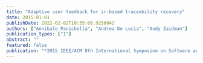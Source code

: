 ```yaml
---
title: "Adaptive user feedback for ir-based traceability recovery"
date: 2015-01-01
publishDate: 2022-02-02T10:35:00.925604Z
authors: ["Annibale Panichella", "Andrea De Lucia", "Andy Zaidman"]
publication_types: ["1"]
abstract: ""
featured: false
publication: "*2015 IEEE/ACM 8th International Symposium on Software and Systems Traceability*"
---
```


